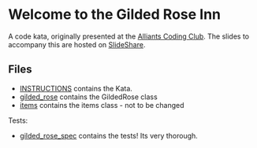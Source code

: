 # Welcome to the Gilded Rose Inn

A code kata, originally presented at the [Alliants Coding Club](http://www.alliants.com). The slides to accompany this are hosted on [SlideShare](http://www.slideshare.com).


## Files

* [INSTRUCTIONS](INSTRUCTIONS.md) contains the Kata.
* [gilded_rose](gilded_rose.rb) contains the GildedRose class
* [items](items.rb) contains the items class - not to be changed

Tests:
* [gilded_rose_spec](gilded_rose_spec.rb) contains the tests! Its very thorough.
